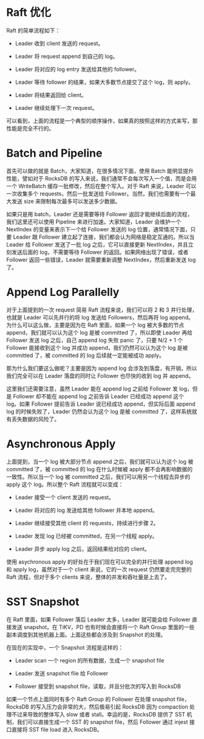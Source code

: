 # Raft 优化

Raft 的简单流程如下：

- Leader 收到 client 发送的 request。

- Leader 将 request append 到自己的 log。

- Leader 将对应的 log entry 发送给其他的 follower。

- Leader 等待 follower 的结果，如果大多数节点提交了这个 log，则 apply。

- Leader 将结果返回给 client。

- Leader 继续处理下一次 request。

可以看到，上面的流程是一个典型的顺序操作，如果真的按照这样的方式来写，那性能是完全不行的。

# Batch and Pipeline

首先可以做的就是 Batch，大家知道，在很多情况下面，使用 Batch 能明显提升性能，譬如对于 RocksDB 的写入来说，我们通常不会每次写入一个值，而是会用一个 WriteBatch 缓存一批修改，然后在整个写入。对于 Raft 来说，Leader 可以一次收集多个 requests，然后一批发送给 Follower。当然，我们也需要有一个最大发送 size 来限制每次最多可以发送多少数据。

如果只是用 batch，Leader 还是需要等待 Follower 返回才能继续后面的流程，我们这里还可以使用 Pipeline 来进行加速。大家知道，Leader 会维护一个 NextIndex 的变量来表示下一个给 Follower 发送的 log 位置，通常情况下面，只要 Leader 跟 Follower 建立起了连接，我们都会认为网络是稳定互通的。所以当 Leader 给 Follower 发送了一批 log 之后，它可以直接更新 NextIndex，并且立刻发送后面的 log，不需要等待 Follower 的返回。如果网络出现了错误，或者 Follower 返回一些错误，Leader 就需要重新调整 NextIndex，然后重新发送 log 了。

# Append Log Parallelly

对于上面提到的一次 request 简易 Raft 流程来说，我们可以将 2 和 3 并行处理，也就是 Leader 可以先并行的将 log 发送给 Followers，然后再将 log append。为什么可以这么做，主要是因为在 Raft 里面，如果一个 log 被大多数的节点 append，我们就可以认为这个 log 是被 committed 了，所以即使 Leader 再给 Follower 发送 log 之后，自己 append log 失败 panic 了，只要 N/2 + 1 个 Follower 能接收到这个 log 并成功 append，我们仍然可以认为这个 log 是被 committed 了，被 committed 的 log 后续就一定能被成功 apply。

那为什么我们要这么做呢？主要是因为 append log 会涉及到落盘，有开销，所以我们完全可以在 Leader 落盘的同时让 Follower 也尽快的收到 log 并 append。

这里我们还需要注意，虽然 Leader 能在 append log 之前给 Follower 发 log，但是 Follower 却不能在 append log 之前告诉 Leader 已经成功 append 这个 log。如果 Follower 提前告诉 Leader 说已经成功 append，但实际后面 append log 的时候失败了，Leader 仍然会认为这个 log 是被 committed 了，这样系统就有丢失数据的风险了。

# Asynchronous Apply

上面提到，当一个 log 被大部分节点 append 之后，我们就可以认为这个 log 被 committed 了，被 committed 的 log 在什么时候被 apply 都不会再影响数据的一致性。所以当一个 log 被 committed 之后，我们可以用另一个线程去异步的 apply 这个 log。所以整个 Raft 流程就可以变成：

- Leader 接受一个 client 发送的 request。

- Leader 将对应的 log 发送给其他 follower 并本地 append。

- Leader 继续接受其他 client 的 requests，持续进行步骤 2。

- Leader 发现 log 已经被 committed，在另一个线程 apply。

- Leader 异步 apply log 之后，返回结果给对应的 client。

使用 asychronous apply 的好处在于我们现在可以完全的并行处理 append log 和 apply log，虽然对于一个 client 来说，它的一次 request 仍然要走完完整的 Raft 流程，但对于多个 clients 来说，整体的并发和吞吐量是上去了。

# SST Snapshot

在 Raft 里面，如果 Follower 落后 Leader 太多，Leader 就可能会给 Follower 直接发送 snapshot。在 TiKV，PD 也有时候会直接将一个 Raft Group 里面的一些副本调度到其他机器上面。上面这些都会涉及到 Snapshot 的处理。

在现在的实现中，一个 Snapshot 流程是这样的：

- Leader scan 一个 region 的所有数据，生成一个 snapshot file

- Leader 发送 snapshot file 给 Follower

- Follower 接受到 snapshot file，读取，并且分批次的写入到 RocksDB

如果一个节点上面同时有多个 Raft Group 的 Follower 在处理 snapshot file，RocksDB 的写入压力会非常的大，然后极易引起 RocksDB 因为 compaction 处理不过来导致的整体写入 slow 或者 stall。幸运的是，RocksDB 提供了 SST 机制，我们可以直接生成一个 SST 的 snapshot file，然后 Follower 通过 injest 接口直接将 SST file load 进入 RocksDB。
